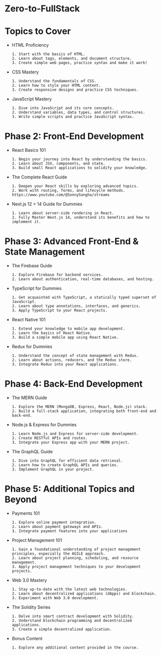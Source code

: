 # Zero-to-FullStack

# Topics to Cover 

- HTML Proficiency
    ```
    1. Start with the basics of HTML.
    2. Learn about tags, elements, and document structure.
    3. Create simple web pages, practice syntax and make it work!
    ```

- CSS Mastery
    ```
    1. Understand the fundamentals of CSS.
    2. Learn how to style your HTML content.
    3. Create responsive designs and practice CSS techniques.
    ```
- JavaScript Mastery
    ```
    1. Dive into JavaScript and its core concepts.
    2. Understand variables, data types, and control structures.
    3. Write simple scripts and practice JavaScript syntax.
    ```

# Phase 2: Front-End Development
- React Basics 101
    ```
    1. Begin your journey into React by understanding the basics.
    2. Learn about JSX, components, and state.
    3. Build small React applications to solidify your knowledge.
    ```
- The Complete React Guide
    ```
    1. Deepen your React skills by exploring advanced topics.
    2. Work with routing, forms, and lifecycle methods.
    https://www.youtube.com/@SonnySangha/streams
    ```
- Next.js 12 > 14 Guide for Dummies 
    ```
    1. Learn about server-side rendering in React.
    2. Fully Master Next.js 14, understand its benefits and how to implement it.
    ```

# Phase 3: Advanced Front-End & State Management

- The Firebase Guide
    ```
    1. Explore Firebase for backend services.
    2. Learn about authentication, real-time databases, and hosting.
    ```
- TypeScript for Dummies
   ```
   1. Get acquainted with TypeScript, a statically typed superset of JavaScript.
   2. Learn about type annotations, interfaces, and generics.
   3. Apply TypeScript to your React projects.
   ```
- React Native 101
   ```
   1. Extend your knowledge to mobile app development.
   2. Learn the basics of React Native.
   3. Build a simple mobile app using React Native.
   ```
- Redux for Dummies
  ```
  1. Understand the concept of state management with Redux.
  2. Learn about actions, reducers, and the Redux store.
  3. Integrate Redux into your React applications.
  ```

# Phase 4: Back-End Development

- The MERN Guide
  ```
  1. Explore the MERN (MongoDB, Express, React, Node.js) stack.
  2. Build a full-stack application, integrating both front-end and back-end.
  ```

- Node.js & Express for Dummies
    ```
  1. Learn Node.js and Express for server-side development.
  2. Create RESTful APIs and routes.
  3. Integrate your Express app with your MERN project.
    ```

- The GraphQL Guide
   ```
   1. Dive into GraphQL for efficient data retrieval.
   2. Learn how to create GraphQL APIs and queries.
   3. Implement GraphQL in your project.
   ```
# Phase 5: Additional Topics and Beyond

- Payments 101
  ```
  1. Explore online payment integration.
  2. Learn about payment gateways and APIs.
  3. Integrate payment features into your applications
  ```
- Project Management 101
   ```
  1. Gain a foundational understanding of project management principles, especially the AGILE approach.
  2. Learn about project planning, scheduling, and resource management.
  3. Apply project management techniques to your development projects.
   ```

- Web 3.0 Mastery
    ```
  1. Stay up-to-date with the latest web technologies.
  2. Learn about decentralized applications (dApps) and blockchain.
  3. Experiment with Web 3.0 development.
    ```
- The Solidity Series
    ```
  1. Delve into smart contract development with Solidity.
  2. Understand blockchain programming and decentralized applications.
  3. Create a simple decentralized application.
    ```
- Bonus Content
    ```
  1. Explore any additional content provided in the course.
    ```